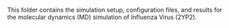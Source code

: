 This folder contains the simulation setup, configuration files, and results for the molecular dynamics (MD) simulation of Influenza Virus (2YP2).
